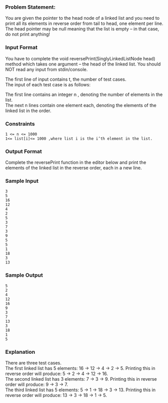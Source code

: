 ### Problem Statement:
You are given the pointer to the head node of a linked list and you need to print all its elements in reverse order from tail to head, one element per line. The head pointer may be null meaning that the list is empty – in that case, do not print anything!  

### Input Format

You have to complete the void reversePrint(SinglyLinkedListNode head) method which takes one argument – the head of the linked list. You should NOT read any input from stdin/console.  

The first line of input contains t, the number of test cases.  
The input of each test case is as follows:  

The first line contains an integer n , denoting the number of elements in the list.  
The next n lines contain one element each, denoting the elements of the linked list in the order.  

### Constraints
````
1 <= n <= 1000
1<= list[i]<= 1000 ,where list i is the i’th element in the list.
````  
### Output Format
  
Complete the reversePrint function in the editor below and print the elements of the linked list in the reverse order, each in a new line.  
  
### Sample Input
````
3
5
16
12
4
2
5
3
7
3
9
5
5
1
18
3
13
````  
  
### Sample Output
````
5
2
4
12
16
9
3
7
13
3
18
1
5
````
### Explanation
  
There are three test cases.  
The first linked list has 5 elements: 16 -> 12 -> 4 -> 2 -> 5. Printing this in reverse order will produce: 5 -> 2 -> 4 -> 12 -> 16.  
The second linked list has 3 elements: 7 -> 3 -> 9. Printing this in reverse order will produce: 9 -> 3 -> 7.  
The third linked list has 5 elements: 5 -> 1 -> 18 -> 3 -> 13. Printing this in reverse order will produce: 13 -> 3 -> 18 -> 1 -> 5.  